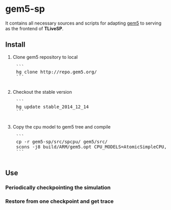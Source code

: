 gem5-sp
=========
It contains all necessary sources and scripts for adapting [gem5](http://www.gem5.org) to serving as the frontend of **TLiveSP**.

Install
---------
1. Clone gem5 repository to local
  <pre>
    ```
    hg clone http://repo.gem5.org/
    ```
  </pre>
2. Checkout the stable version
  <pre>
    ```
    hg update stable_2014_12_14
    ```
  </pre>
3. Copy the cpu model to gem5 tree and compile
  <pre>
    ```
    cp -r gem5-sp/src/spcpu/ gem5/src/
    scons -j8 build/ARM/gem5.opt CPU_MODELS=AtomicSimpleCPU,LivespCPU
    ```
  </pre>

Use
-------
### Periodically checkpointing the simulation

### Restore from one checkpoint and get trace
